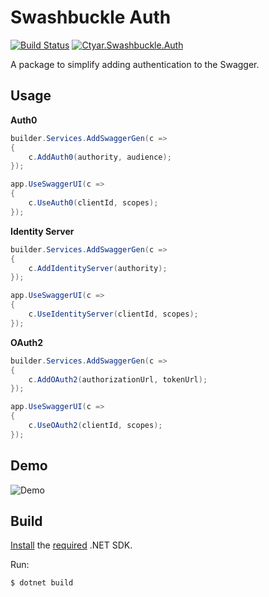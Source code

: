 # Swashbuckle Auth

[![Build Status](https://ctyar.visualstudio.com/Swashbuckle/_apis/build/status/ctyar.Swashbuckle?branchName=main)](https://ctyar.visualstudio.com/Swashbuckle/_build/latest?definitionId=6&branchName=main)
[![Ctyar.Swashbuckle.Auth](https://img.shields.io/nuget/v/Ctyar.Swashbuckle.Auth.svg)](https://www.nuget.org/packages/Ctyar.Swashbuckle.Auth/)

A package to simplify adding authentication to the Swagger.

## Usage

**Auth0**
```csharp
builder.Services.AddSwaggerGen(c =>
{
    c.AddAuth0(authority, audience);
});

app.UseSwaggerUI(c =>
{
    c.UseAuth0(clientId, scopes);
});
```

**Identity Server**
```csharp
builder.Services.AddSwaggerGen(c =>
{
    c.AddIdentityServer(authority);
});

app.UseSwaggerUI(c =>
{
    c.UseIdentityServer(clientId, scopes);
});
```

**OAuth2**
```csharp
builder.Services.AddSwaggerGen(c =>
{
    c.AddOAuth2(authorizationUrl, tokenUrl);
});

app.UseSwaggerUI(c =>
{
    c.UseOAuth2(clientId, scopes);
});
```

## Demo
![Demo](https://user-images.githubusercontent.com/1432648/227712843-8ffd08f7-0489-46f6-9e46-aeec6e99dac4.gif)

## Build
[Install](https://get.dot.net) the [required](global.json) .NET SDK.

Run:
```
$ dotnet build
```
